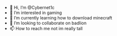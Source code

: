 - 👋 Hi, I’m @Cybernet1c
- 👀 I’m interested in gaming
- 🌱 I’m currently learning how to download minecraft
- 💞️ I’m looking to collaborate on badlion
- 📫 How to reach me not im really tall

<!---
Cybernet1c/Cybernet1c is a ✨ special ✨ repository because its `README.md` (this file) appears on your GitHub profile.
You can click the Preview link to take a look at your changes.
--->
